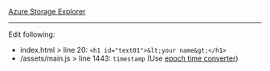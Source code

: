 [Azure Storage Explorer](https://azure.microsoft.com/en-us/features/storage-explorer/)

---

Edit following: 
* index.html > line 20: `<h1 id="text01">&lt;your name&gt;</h1>`
* /assets/main.js > line 1443: `timestamp` (Use [epoch time converter](https://www.epochconverter.com/)) 